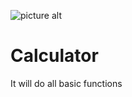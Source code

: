 ![picture alt](https://raw.githubusercontent.com/matadorhernan/Calculator/master/preview.png)

# Calculator
It will do all basic functions
